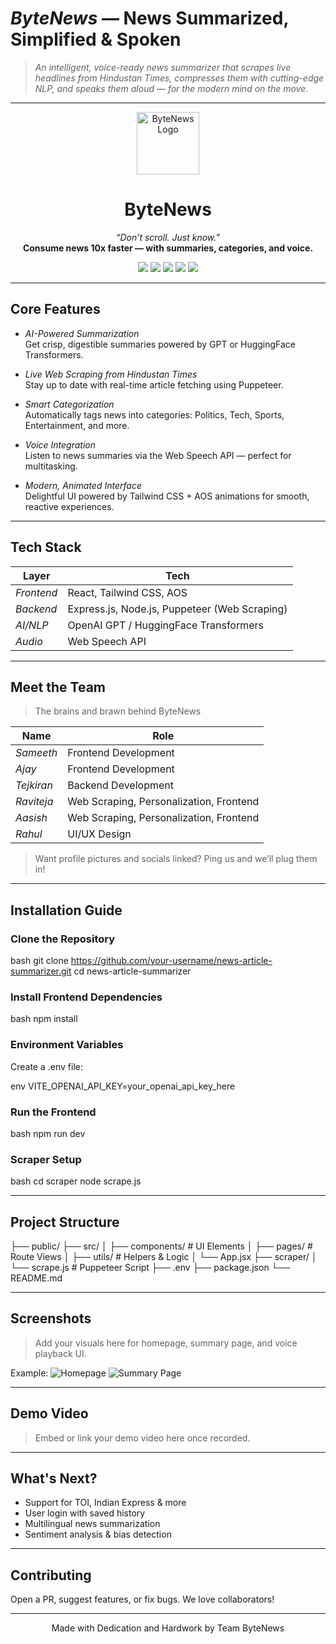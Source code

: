 #  *ByteNews* — News Summarized, Simplified & Spoken

> *An intelligent, voice-ready news summarizer that scrapes live headlines from Hindustan Times, compresses them with cutting-edge NLP, and speaks them aloud — for the modern mind on the move.*  

---

<p align="center">
  <img src="https://img.icons8.com/color/96/news.png" alt="ByteNews Logo" width="100"/>
</p>

<h1 align="center">ByteNews</h1>
<p align="center">
  <em>“Don’t scroll. Just know.”</em><br>
  <strong>Consume news 10x faster — with summaries, categories, and voice.</strong>
</p>

<p align="center">
  <a href="#"><img src="https://img.shields.io/badge/React-18.2.0-blue.svg" /></a>
  <a href="#"><img src="https://img.shields.io/badge/Node.js-20.0.0-brightgreen.svg" /></a>
  <a href="#"><img src="https://img.shields.io/badge/Deployed-Vercel-black?logo=vercel" /></a>
  <a href="#"><img src="https://img.shields.io/badge/OpenAI-GPT-FF7F50.svg" /></a>
  <a href="LICENSE"><img src="https://img.shields.io/badge/License-MIT-lightgrey.svg" /></a>
</p>

---

##  Core Features

-  *AI-Powered Summarization*  
  Get crisp, digestible summaries powered by GPT or HuggingFace Transformers.

-  *Live Web Scraping from Hindustan Times*  
  Stay up to date with real-time article fetching using Puppeteer.

-  *Smart Categorization*  
  Automatically tags news into categories: Politics, Tech, Sports, Entertainment, and more.

-  *Voice Integration*  
  Listen to news summaries via the Web Speech API — perfect for multitasking.

-  *Modern, Animated Interface*  
  Delightful UI powered by Tailwind CSS + AOS animations for smooth, reactive experiences.

---

##  Tech Stack

| Layer       | Tech                                                                 |
|-------------|----------------------------------------------------------------------|
| *Frontend* | React, Tailwind CSS, AOS                                            |
| *Backend*  | Express.js, Node.js, Puppeteer (Web Scraping)                                   |
| *AI/NLP*   | OpenAI GPT / HuggingFace Transformers                               |
| *Audio*    | Web Speech API                                                      |

---

##  Meet the Team

> The brains and brawn behind ByteNews 

| Name        | Role                                               |
|-------------|----------------------------------------------------|
| *Sameeth*  | Frontend Development                              |
| *Ajay*     | Frontend Development                              |
| *Tejkiran* | Backend Development                               |
| *Raviteja* | Web Scraping, Personalization, Frontend           |
| *Aasish*   | Web Scraping, Personalization, Frontend           |
| *Rahul*    | UI/UX Design                                      |

> Want profile pictures and socials linked? Ping us and we’ll plug them in!

---

##  Installation Guide

###  Clone the Repository

bash
git clone https://github.com/your-username/news-article-summarizer.git
cd news-article-summarizer


###  Install Frontend Dependencies

bash
npm install


###  Environment Variables

Create a .env file:

env
VITE_OPENAI_API_KEY=your_openai_api_key_here


###  Run the Frontend

bash
npm run dev


###  Scraper Setup

bash
cd scraper
node scrape.js


---

##  Project Structure


├── public/
├── src/
│   ├── components/        # UI Elements
│   ├── pages/             # Route Views
│   ├── utils/             # Helpers & Logic
│   └── App.jsx
├── scraper/
│   └── scrape.js          # Puppeteer Script
├── .env
├── package.json
└── README.md


---

##  Screenshots

> Add your visuals here for homepage, summary page, and voice playback UI.


 Example:
![Homepage](./screenshots/homepage.png)
![Summary Page](./screenshots/summary-page.png)


---

##  Demo Video

> Embed or link your demo video here once recorded.

---

##  What's Next?

-  Support for TOI, Indian Express & more
-  User login with saved history
-  Multilingual news summarization
-  Sentiment analysis & bias detection

---

##  Contributing

Open a PR, suggest features, or fix bugs. We love collaborators!

---


<p align="center">
  Made with Dedication and Hardwork by Team ByteNews
</p>